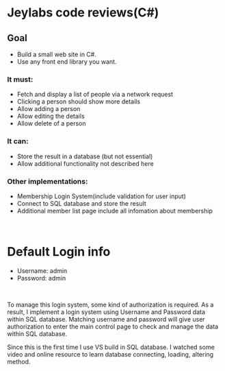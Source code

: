 # Jeylabs code reviews(C#)


## Goal

* Build a small web site in C#.
* Use any front end  library you want. 

### It must:

* Fetch and display a list of people via a network request
* Clicking a person should show more details
* Allow adding a person
* Allow editing the details
* Allow delete of a person

### It can:

* Store the result in a database (but not essential)
* Allow additional functionality not described here



### Other implementations:

* Membership Login System(include validation for user input)
* Connect to SQL database and store the result
* Additional member list page include all infomation about membership
<br/>

# Default Login info
* Username: admin
* Password: admin
<br/>

To manage this login system, some kind of authorization is required. As a result, I implement a login system using Username and Password data within SQL database. Matching username and password will give user authorization to enter the main control page to check and manage the data within SQL database.
<br/>

Since this is the first time I use VS build in SQL database. I watched some video and online resource to learn database connecting, loading, altering method.


